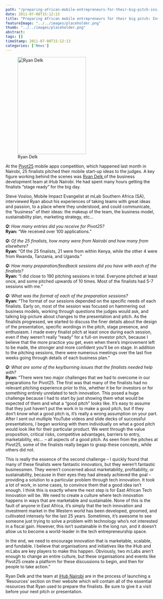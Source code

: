 ```yaml
---
path: "/preparing-african-mobile-entrepreneurs-for-their-big-pitch-insights-from-ryan-delk" 
date: 2011-07-08T15:12:13 
title: "Preparing African mobile entrepreneurs for their big pitch: Insights from Ryan Delk" 
featureImage: "../../images/placeholder.png" 
thumb: "../../images/placeholder.png" 
abstract:  
tags: [] 
timeStamp: 2011-07-08T15:12:13 
categories: ['News'] 
---
```


<figure id="attachment_280" style="width: 226px" class="wp-caption alignright"><img class="size-full wp-image-280" src="http://mlab/wp-content/uploads/2011/07/ryan_delk-1.jpg" alt="Ryan Delk" width="226" height="320" srcset="https://mlab.co.za/wp-content/uploads/2011/07/ryan_delk-1.jpg 226w, https://mlab.co.za/wp-content/uploads/2011/07/ryan_delk-1-212x300.jpg 212w" sizes="(max-width: 226px) 100vw, 226px" /><figcaption class="wp-caption-text">Ryan Delk</figcaption></figure>
<p>At the <a href="http://pivot25.com/">Pivot25</a> mobile apps competition, which happened last month in Nairobi, 25 finalists pitched their mobile start-up ideas to the judges. A key figure working behind the scenes was <a title="Ryan Delk (thedelk) on Twitter" href="http://www.twitter.com/thedelk" target="_blank">Ryan Delk </a>of the business development team at iHub Nairobi. He had spent many hours getting the finalists &#8220;stage ready&#8221; for the big day.</p>
<p>Steve Vosloo, Mobile Impact Evangelist at mLab Southern Africa (SA), interviewed Ryan about his experiences of taking teams with great ideas and passion, to a place where they understood, and could communicate, the &#8220;business&#8221; of their ideas: the makeup of the team, the business model, sustainability plan, marketing strategy, etc&#8230;</p>
<p><strong><em>Q: </em></strong><em>How many entries did you receive for Pivot25?</em><br />
<em> </em><strong>Ryan: </strong>“We received over 100 applications.”</p>
<p><strong><em>Q: </em></strong><em>Of the 25 finalists, how many were from Nairobi and how many from elsewhere?</em><br />
<strong>Ryan: </strong>“Of the 25 finalists, 21 were from within Kenya, while the other 4 were from Rwanda, Tanzania, and Uganda.”</p>
<p><strong><em>Q: </em></strong><em>How many preparation/feedback sessions did you have with each of the finalists?</em><br />
<em> </em><strong>Ryan: </strong>“I did close to 190 pitching sessions in total. Everyone pitched at least once, and some pitched upwards of 10 times. Most of the finalists had 5-7 sessions with me.”</p>
<p><strong><em>Q: </em></strong><em>What was the format of each of the preparation sessions?</em><br />
<strong>Ryan: </strong>“The format of our sessions depended on the specific needs of each finalists. Early on, most of the session was focused on hammering out business models, working through questions the judges would ask, and talking big-picture about changes to the presentation and pitch. As the finalists progressed, we started to discuss the finer details about the design of the presentation, specific wordings in the pitch, stage presence, and enthusiasm. I made every finalist pitch at least once during each session, even if they weren&#8217;t really &#8220;ready&#8221; for a full-on investor pitch, because I believe that the more practice you get, even when there&#8217;s improvement left to be made, the stronger and more confident you&#8217;ll be on stage. In addition to the pitching sessions, there were numerous meetings over the last five weeks going through details of each business plan.”</p>
<p><strong><em>Q: </em></strong><em>What are some of the key/burning issues that the finalists needed help with? </em><br />
<strong>Ryan: </strong>“There were two major challenges that we had to overcome in our preparations for Pivot25. The first was that many of the finalists had no relevant pitching experience prior to this, whether it be for investors or for something entirely unrelated to tech innovation. This posed a huge challenge because I had to start by just showing them what would be expected of them and what a &#8220;good pitch&#8221; looks like. It&#8217;s easy to assume that they just haven&#8217;t put the work in to make a good pitch, but if they don&#8217;t <em>know</em> what a good pitch is, it&#8217;s really a wrong assumption on your part. After I sent out multiple YouTube videos and slide decks of successful presentations, I began working with them individually on what a good pitch would look like for their particular product. We went through the value proposition, critical risks, competitive advantages, barriers to entry, marketability, etc&#8230; &#8211; all aspects of a good pitch. As seen from the pitches at Pivot25, some of the finalists really began to grasp these concepts, while others did not.</p>
<p>This is really the essence of the second challenge &#8211; I quickly found that many of these finalists were fantastic innovators, but they weren&#8217;t fantastic businessmen. They weren&#8217;t concerned about marketability, profitability, or sustainability, because in their eyes they had already achieved the goal &#8211; providing a solution to a particular problem through tech innovation. It took a lot of work, in some cases, to convince them that a good idea isn&#8217;t enough. I think this is exactly where the next step is for East African Tech Innovation will be. We need to create a culture where tech innovation happens in ways that are marketable and sustainable. None of this is the fault of anyone in East Africa, it&#8217;s simply that the tech innovation and investment market in the Western world has been developed, groomed, and cultivated intensely for the last 25 years. Sometimes, it&#8217;s awesome to see someone just trying to solve a problem with technology who&#8217;s not interested in a fiscal gain. However, this isn&#8217;t sustainable in the long run, and it doesn&#8217;t allow us to become a world-leader in the tech entrepreneurship space.</p>
<p>In the end, we need to encourage innovation that is marketable, scalable, and fundable. I believe that organisations and initiatives like the iHub and m:Labs are key players to make this happen. Obviously, two m:Labs aren&#8217;t enough to change an entire culture, but these organisations and events like Pivot25 create a platform for these discussions to begin, and then for people to take action.”</p>
<p>Ryan Delk and the team at <a href="http://www.ihub.co.ke/">iHub Nairobi</a> are in the process of launching a ‘Resources’ section on their website which will contain all of the essential resources that Ryan used to prepare the finalists. Be sure to give it a visit before your next pitch or presentation.</p>
